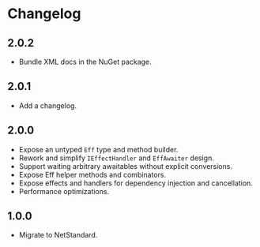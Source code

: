 # Changelog

## 2.0.2

- Bundle XML docs in the NuGet package.

## 2.0.1

- Add a changelog.

## 2.0.0

- Expose an untyped `Eff` type and method builder.
- Rework and simplify `IEffectHandler` and `EffAwaiter` design.
- Support waiting arbitrary awaitables without explicit conversions.
- Expose Eff helper methods and combinators.
- Expose effects and handlers for dependency injection and cancellation.
- Performance optimizations.

## 1.0.0

- Migrate to NetStandard.
